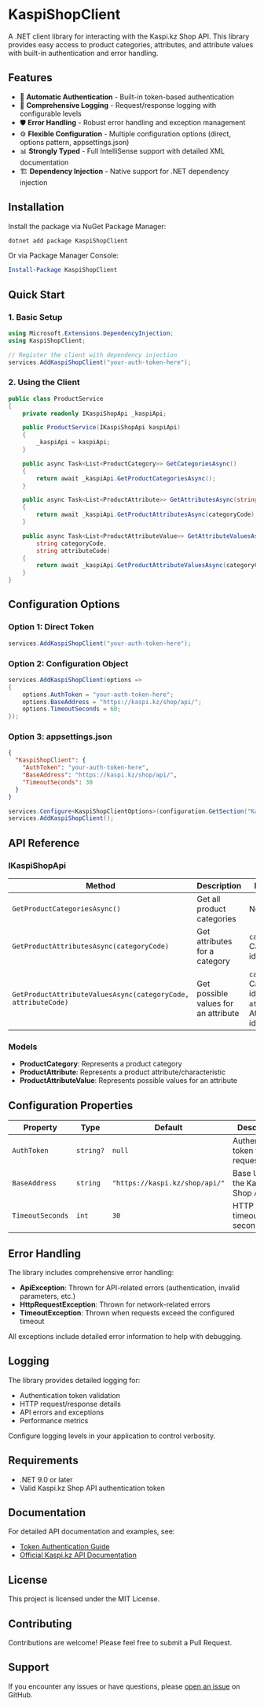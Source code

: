 # KaspiShopClient

A .NET client library for interacting with the Kaspi.kz Shop API. This library provides easy access to product categories, attributes, and attribute values with built-in authentication and error handling.

## Features

- 🔐 **Automatic Authentication** - Built-in token-based authentication
- 📝 **Comprehensive Logging** - Request/response logging with configurable levels
- 🛡️ **Error Handling** - Robust error handling and exception management
- ⚙️ **Flexible Configuration** - Multiple configuration options (direct, options pattern, appsettings.json)
- 📊 **Strongly Typed** - Full IntelliSense support with detailed XML documentation
- 🏗️ **Dependency Injection** - Native support for .NET dependency injection

## Installation

Install the package via NuGet Package Manager:

```bash
dotnet add package KaspiShopClient
```

Or via Package Manager Console:

```powershell
Install-Package KaspiShopClient
```

## Quick Start

### 1. Basic Setup

```csharp
using Microsoft.Extensions.DependencyInjection;
using KaspiShopClient;

// Register the client with dependency injection
services.AddKaspiShopClient("your-auth-token-here");
```

### 2. Using the Client

```csharp
public class ProductService
{
    private readonly IKaspiShopApi _kaspiApi;

    public ProductService(IKaspiShopApi kaspiApi)
    {
        _kaspiApi = kaspiApi;
    }

    public async Task<List<ProductCategory>> GetCategoriesAsync()
    {
        return await _kaspiApi.GetProductCategoriesAsync();
    }

    public async Task<List<ProductAttribute>> GetAttributesAsync(string categoryCode)
    {
        return await _kaspiApi.GetProductAttributesAsync(categoryCode);
    }

    public async Task<List<ProductAttributeValue>> GetAttributeValuesAsync(
        string categoryCode, 
        string attributeCode)
    {
        return await _kaspiApi.GetProductAttributeValuesAsync(categoryCode, attributeCode);
    }
}
```

## Configuration Options

### Option 1: Direct Token

```csharp
services.AddKaspiShopClient("your-auth-token-here");
```

### Option 2: Configuration Object

```csharp
services.AddKaspiShopClient(options =>
{
    options.AuthToken = "your-auth-token-here";
    options.BaseAddress = "https://kaspi.kz/shop/api/";
    options.TimeoutSeconds = 60;
});
```

### Option 3: appsettings.json

```json
{
  "KaspiShopClient": {
    "AuthToken": "your-auth-token-here",
    "BaseAddress": "https://kaspi.kz/shop/api/",
    "TimeoutSeconds": 30
  }
}
```

```csharp
services.Configure<KaspiShopClientOptions>(configuration.GetSection("KaspiShopClient"));
services.AddKaspiShopClient();
```

## API Reference

### IKaspiShopApi

| Method | Description | Parameters |
|--------|-------------|------------|
| `GetProductCategoriesAsync()` | Get all product categories | None |
| `GetProductAttributesAsync(categoryCode)` | Get attributes for a category | `categoryCode`: Category identifier |
| `GetProductAttributeValuesAsync(categoryCode, attributeCode)` | Get possible values for an attribute | `categoryCode`: Category identifier<br>`attributeCode`: Attribute identifier |

### Models

- **ProductCategory**: Represents a product category
- **ProductAttribute**: Represents a product attribute/characteristic
- **ProductAttributeValue**: Represents possible values for an attribute

## Configuration Properties

| Property | Type | Default | Description |
|----------|------|---------|-------------|
| `AuthToken` | `string?` | `null` | Authentication token for API requests |
| `BaseAddress` | `string` | `"https://kaspi.kz/shop/api/"` | Base URL for the Kaspi Shop API |
| `TimeoutSeconds` | `int` | `30` | HTTP request timeout in seconds |

## Error Handling

The library includes comprehensive error handling:

- **ApiException**: Thrown for API-related errors (authentication, invalid parameters, etc.)
- **HttpRequestException**: Thrown for network-related errors
- **TimeoutException**: Thrown when requests exceed the configured timeout

All exceptions include detailed error information to help with debugging.

## Logging

The library provides detailed logging for:

- Authentication token validation
- HTTP request/response details
- API errors and exceptions
- Performance metrics

Configure logging levels in your application to control verbosity.

## Requirements

- .NET 9.0 or later
- Valid Kaspi.kz Shop API authentication token

## Documentation

For detailed API documentation and examples, see:

- [Token Authentication Guide](TOKEN_AUTHENTICATION.md)
- [Official Kaspi.kz API Documentation](https://guide.kaspi.kz/partner/ru/shop/api/)

## License

This project is licensed under the MIT License.

## Contributing

Contributions are welcome! Please feel free to submit a Pull Request.

## Support

If you encounter any issues or have questions, please [open an issue](https://github.com/yourusername/KaspiShopClient/issues) on GitHub.